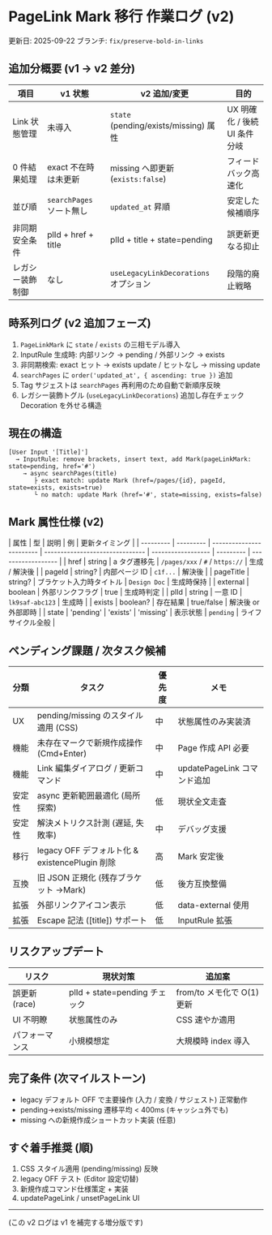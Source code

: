 # PageLink Mark 移行 作業ログ (v2)

更新日: 2025-09-22
ブランチ: `fix/preserve-bold-in-links`

## 追加分概要 (v1 → v2 差分)

| 項目             | v1 状態                  | v2 追加/変更                          | 目的                         |
| ---------------- | ------------------------ | ------------------------------------- | ---------------------------- |
| Link 状態管理    | 未導入                   | `state` (pending/exists/missing) 属性 | UX 明確化 / 後続 UI 条件分岐 |
| 0 件結果処理     | exact 不在時は未更新     | missing へ即更新 (`exists:false`)     | フィードバック高速化         |
| 並び順           | `searchPages` ソート無し | `updated_at` 昇順                     | 安定した候補順序             |
| 非同期安全条件   | plId + href + title      | plId + title + state=pending          | 誤更新更なる抑止             |
| レガシー装飾制御 | なし                     | `useLegacyLinkDecorations` オプション | 段階的廃止戦略               |

## 時系列ログ (v2 追加フェーズ)

1. `PageLinkMark` に `state` / `exists` の三相モデル導入
2. InputRule 生成時: 内部リンク → pending / 外部リンク → exists
3. 非同期検索: exact ヒット → exists update / ヒットなし → missing update
4. `searchPages` に `order('updated_at', { ascending: true })` 追加
5. Tag サジェストは `searchPages` 再利用のため自動で新順序反映
6. レガシー装飾トグル (`useLegacyLinkDecorations`) 追加し存在チェック Decoration を外せる構造

## 現在の構造

```
[User Input '[Title]']
  → InputRule: remove brackets, insert text, add Mark(pageLinkMark: state=pending, href='#')
    → async searchPages(title)
       ├ exact match: update Mark (href=/pages/{id}, pageId, state=exists, exists=true)
       └ no match: update Mark (href='#', state=missing, exists=false)
```

## Mark 属性仕様 (v2)

| 属性      | 型        | 説明                     | 例                              | 更新タイミング     |
| --------- | --------- | ------------------------ | ------------------------------- | ------------------ | --------- | ------------------ |
| href      | string    | a タグ遷移先             | `/pages/xxx` / `#` / `https://` | 生成 / 解決後      |
| pageId    | string?   | 内部ページ ID            | `c1f...`                        | 解決後             |
| pageTitle | string?   | ブラケット入力時タイトル | `Design Doc`                    | 生成時保持         |
| external  | boolean   | 外部リンクフラグ         | true                            | 生成時判定         |
| plId      | string    | 一意 ID                  | `lk9saf-abc123`                 | 生成時             |
| exists    | boolean?  | 存在結果                 | true/false                      | 解決後 or 外部即時 |
| state     | 'pending' | 'exists'                 | 'missing'                       | 表示状態           | `pending` | ライフサイクル全般 |

## ペンディング課題 / 次タスク候補

| 分類   | タスク                                         | 優先度 | メモ                        |
| ------ | ---------------------------------------------- | ------ | --------------------------- |
| UX     | pending/missing のスタイル適用 (CSS)           | 中     | 状態属性のみ実装済          |
| 機能   | 未存在マークで新規作成操作 (Cmd+Enter)         | 中     | Page 作成 API 必要          |
| 機能   | Link 編集ダイアログ / 更新コマンド             | 中     | updatePageLink コマンド追加 |
| 安定性 | async 更新範囲最適化 (局所探索)                | 低     | 現状全文走査                |
| 安定性 | 解決メトリクス計測 (遅延, 失敗率)              | 中     | デバッグ支援                |
| 移行   | legacy OFF デフォルト化 & existencePlugin 削除 | 高     | Mark 安定後                 |
| 互換   | 旧 JSON 正規化 (残存ブラケット →Mark)          | 低     | 後方互換整備                |
| 拡張   | 外部リンクアイコン表示                         | 低     | data-external 使用          |
| 拡張   | Escape 記法 (\[title]) サポート                | 低     | InputRule 拡張              |

## リスクアップデート

| リスク         | 現状対策                      | 追加案                     |
| -------------- | ----------------------------- | -------------------------- |
| 誤更新 (race)  | plId + state=pending チェック | from/to メモ化で O(1) 更新 |
| UI 不明瞭      | 状態属性のみ                  | CSS 速やか適用             |
| パフォーマンス | 小規模想定                    | 大規模時 index 導入        |

## 完了条件 (次マイルストーン)

- legacy デフォルト OFF で主要操作 (入力 / 変換 / サジェスト) 正常動作
- pending→exists/missing 遷移平均 < 400ms (キャッシュ外でも)
- missing への新規作成ショートカット実装 (任意)

## すぐ着手推奨 (順)

1. CSS スタイル適用 (pending/missing) 反映
2. legacy OFF テスト (Editor 設定切替)
3. 新規作成コマンド仕様策定 + 実装
4. updatePageLink / unsetPageLink UI

---

(この v2 ログは v1 を補完する増分版です)
